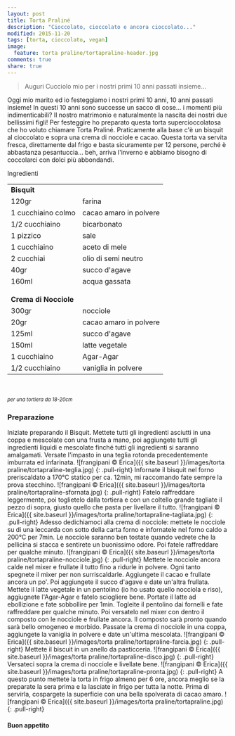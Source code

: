 ```yaml
---
layout: post
title: Torta Praliné
description: "Cioccolato, cioccolato e ancora cioccolato..."
modified: 2015-11-20
tags: [torta, cioccolato, vegan]
image:
  feature: torta praline/tortapraline-header.jpg
comments: true
share: true
---
```


> Auguri Cucciolo mio per i nostri primi 10 anni passati insieme...

Oggi mio marito ed io festeggiamo i nostri primi 10 anni, 10 anni passati insieme! In questi 10 anni sono successe un sacco di cose... i momenti più indimenticabili? Il nostro matrimonio e naturalmente la nascita dei nostri due bellissimi figli! Per festeggire ho preparato questa torta supercioccolatosa che ho voluto chiamare Torta Praliné. Praticamente alla base c'è un bisquit al cioccolato e sopra una crema di nocciole e cacao. Questa torta va servita fresca, direttamente dal frigo e basta sicuramente per 12 persone, perché è abbastanza pesantuccia... beh, arriva l'inverno e abbiamo bisogno di coccolarci con dolci più abbondandi.


<div class="ingredients">
  <div class="ingredients-title">Ingredienti</div>
  <table>
    <tbody>
      <tr>
        <td colspan="2"><b>Bisquit</b></td>
      </tr>
      <tr>
        <td>120gr</td>
        <td>farina</td>
      </tr>
      <tr>
        <td>1 cucchiaino colmo</td>
        <td>cacao amaro in polvere</td>
      </tr>
      <tr>
        <td>1/2 cucchiaino</td>
        <td>bicarbonato</td>
      </tr>
      <tr>
        <td>1 pizzico</td>
        <td>sale</td>
      </tr>
      <tr>
        <td>1 cucchiaino</td>
        <td>aceto di mele</td>
      </tr>
      <tr>
        <td>2 cucchiai</td>
        <td>olio di semi neutro</td>
      </tr>
      <tr>
        <td>40gr</td>
        <td>succo d'agave</td>
      </tr>
      <tr>
        <td>160ml</td>
        <td>acqua gassata</td>
      </tr>
      <tr style="height: 15px;"></tr>
      <tr>          
        <td colspan="2"><b>Crema di Nocciole</b></td>
      </tr>
      <tr>
        <td>300gr</td>
        <td>nocciole</td>
      </tr>
      <tr>
        <td>20gr</td>
        <td>cacao amaro in polvere</td>
      </tr>
      <tr>
        <td>125ml</td>
        <td>succo d'agave</td>
      </tr>
      <tr>
        <td>150ml</td>
        <td>latte vegetale</td>
      </tr>
      <tr>
        <td>1 cucchiaino</td>
        <td>Agar-Agar</td>
      </tr>
      <tr>
        <td>1/2 cucchiaino</td>
        <td>vaniglia in polvere</td>
      </tr>
    </tbody>
  </table>
  <br></br>
  <i class="pull-right" style="font-size: 80%;">per una tortiera da 18-20cm</i>
</div>


<h3>
  <font color="grey">
    <i class="icon-cogs"></i>
  </font> Preparazione
</h3>

Iniziate preparando il Bisquit. Mettete tutti gli ingredienti asciutti in una coppa e mescolate con una frusta a mano, poi aggiungete tutti gli ingredienti liquidi e mescolate finché tutti gli ingredienti si saranno amalgamati. Versate l'impasto in una teglia rotonda precedentemente imburrata ed infarinata.
![frangipani © Erica]({{ site.baseurl }}/images/torta praline/tortapraline-teglia.jpg)
{: .pull-right}
Infornate il bisquit nel forno preriscaldato a 170°C statico per ca. 12min, mi raccomando fate sempre la prova stecchino.
![frangipani © Erica]({{ site.baseurl }}/images/torta praline/tortapraline-sfornata.jpg)
{: .pull-right}
Fatelo raffreddare leggermente, poi toglietelo dalla tortiera e con un coltello grande tagliate il pezzo di sopra, giusto quello che pasta per livellare il tutto.
![frangipani © Erica]({{ site.baseurl }}/images/torta praline/tortapraline-tagliata.jpg)
{: .pull-right}
Adesso dedichiamoci alla crema di nocciole: mettete le nocciole su di una leccarda con sotto della carta forno e infornatele nel forno caldo a 200°C per 7min. Le nocciole saranno ben tostate quando vedrete che la pellicina si stacca e sentirete un buonissimo odore. Poi fatele raffreddare per qualche minuto. 
![frangipani © Erica]({{ site.baseurl }}/images/torta praline/tortapraline-nocciole.jpg)
{: .pull-right}
Mettete le nocciole ancora calde nel mixer e frullate il tutto fino a ridurle in polvere. Ogni tanto spegnete il mixer per non surriscaldarle. Aggiungete il cacao e frullate ancora un po'. Poi aggiungete il succo d'agave e date un'altra frullata. Mettete il latte vegetale in un pentolino (io ho usato quello nocciola e riso), aggiugnete l'Agar-Agar e fatelo sciogliere bene. Portate il latte ad ebollizione e fate sobbollire per 1min. Togleite il pentolino dai fornelli e fate raffreddare per qualche minuto. Poi versatelo nel mixer con dentro il composto con le nocciole e frullate ancora. Il composto sarà pronto quando sarà bello omogeneo e morbido. Passate la crema di nocciole in una coppa, aggiungete la vaniglia in polvere e date un'ultima mescolata.
![frangipani © Erica]({{ site.baseurl }}/images/torta praline/tortapraline-farcia.jpg)
{: .pull-right}
Mettete il biscuit in un anello da pasticceria.
![frangipani © Erica]({{ site.baseurl }}/images/torta praline/tortapraline-disco.jpg)
{: .pull-right}
Versateci sopra la crema di nocciole e livellate bene.
![frangipani © Erica]({{ site.baseurl }}/images/torta praline/tortapraline-pronta.jpg)
{: .pull-right}
A questo punto mettete la torta in frigo almeno per 6 ore, ancora meglio se la preparate la sera prima e la lasciate in frigo per tutta la notte. Prima di servirla, cospargete la superficie con una bella spolverata di cacao amaro.
![frangipani © Erica]({{ site.baseurl }}/images/torta praline/tortapraline.jpg)
{: .pull-right}


<h4>Buon appetito
  <font color="red">
    <i class="icon-smile"></i>
  </font>
</h4>
